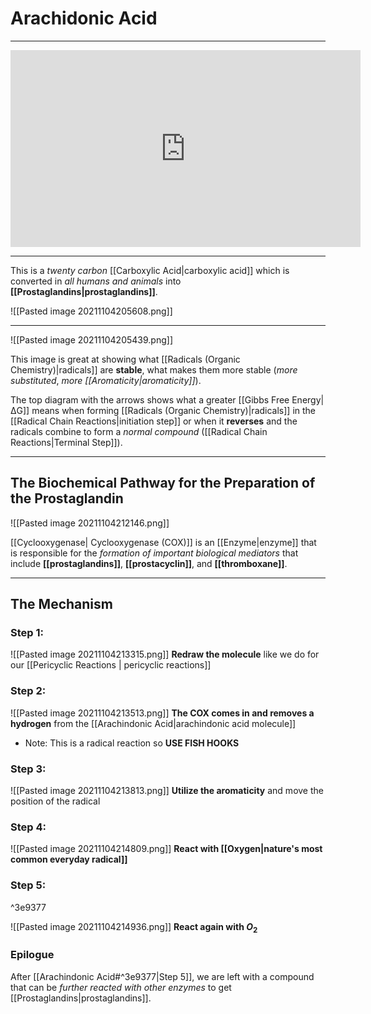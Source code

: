# Arachidonic Acid
---
<iframe width="560" height="315" src="https://www.youtube.com/embed/_xT0JyU7UWM" title="YouTube video player" frameborder="0" allow="accelerometer; autoplay; clipboard-write; encrypted-media; gyroscope; picture-in-picture" allowfullscreen></iframe>

---
This is a *twenty carbon* [[Carboxylic Acid|carboxylic acid]] which is converted in *all humans and animals* into **[[Prostaglandins|prostaglandins]]**.

![[Pasted image 20211104205608.png]]

---
![[Pasted image 20211104205439.png]]

This image is great at showing what [[Radicals (Organic Chemistry)|radicals]] are **stable**, what makes them more stable (*more substituted*, *more [[Aromaticity|aromaticity]]*).

The top diagram with the arrows shows what a greater [[Gibbs Free Energy|ΔG]] means when forming [[Radicals (Organic Chemistry)|radicals]] in the [[Radical Chain Reactions|initiation step]] or when it **reverses** and the radicals combine to form a *normal compound* ([[Radical Chain Reactions|Terminal Step]]).

---

## The Biochemical Pathway for the Preparation of the Prostaglandin

![[Pasted image 20211104212146.png]]

[[Cyclooxygenase| Cyclooxygenase (COX)]] is an [[Enzyme|enzyme]] that is responsible for the *formation of important biological mediators* that include **[[prostaglandins]]**, **[[prostacyclin]]**, and **[[thromboxane]]**.

---

## The Mechanism
### Step 1:
![[Pasted image 20211104213315.png]]
**Redraw the molecule** like we do for our [[Pericyclic Reactions | pericyclic reactions]]
### Step 2:
![[Pasted image 20211104213513.png]]
**The COX comes in and removes a hydrogen** from the [[Arachindonic Acid|arachindonic acid molecule]]
- Note: This is a radical reaction so **USE FISH HOOKS**
### Step 3:
![[Pasted image 20211104213813.png]]
**Utilize the aromaticity** and move the position of the radical
### Step 4:
![[Pasted image 20211104214809.png]]
**React with [[Oxygen|nature's most common everyday radical]]**
### Step 5:

^3e9377

![[Pasted image 20211104214936.png]]
**React again with $O_2$**
### Epilogue
After [[Arachindonic Acid#^3e9377|Step 5]], we are left with a compound that can be *further reacted with other enzymes* to get [[Prostaglandins|prostaglandins]].
